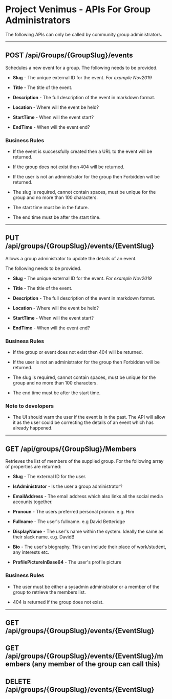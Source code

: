 <!-- markdownlint-disable no-duplicate-heading -->
# Project Venimus - APIs For Group Administrators

The following APIs can only be called by community group administrators.

---

## POST /api/Groups/{GroupSlug}/events

Schedules a new event for a group.  The following needs to be provided.

* __Slug__ - The unique external ID for the event. _For example Nov2019_

* __Title__ - The title of the event.

* __Description__ - The full description of the event in markdown format.

* __Location__ - Where will the event be held?

* __StartTime__  - When will the event start?

* __EndTime__ - When will the event end?

### Business Rules

* If the event is successfully created then a URL to the event will be returned.

* If the group does not exist then 404 will be returned.

* If the user is not an administrator for the group then Forbidden will be returned.

* The slug is required,  cannot contain spaces, must be unique for the group and no more than 100 characters.

* The start time must be in the future.

* The end time must be after the start time.

---

## PUT /api/groups/{GroupSlug}/events/{EventSlug}

Allows a group administrator to update the details of an event.

The following needs to be provided.

* __Slug__ - The unique external ID for the event. _For example Nov2019_

* __Title__ - The title of the event.

* __Description__ - The full description of the event in markdown format.

* __Location__ - Where will the event be held?

* __StartTime__  - When will the event start?

* __EndTime__ - When will the event end?

### Business Rules

* If the group or event does not exist then 404 will be returned.

* If the user is not an administrator for the group then Forbidden will be returned.

* The slug is required,  cannot contain spaces, must be unique for the group and no more than 100 characters. 

* The end time must be after the start time.

### Note to developers

* The UI should warn the user if the event is in the past.  The API will allow it as the user could be correcting the details of an event which has already happened.

---

## GET /api/groups/{GroupSlug}/Members

Retrieves the list of members of the supplied group.  For the following array of properties are returned:

* __Slug__ - The external ID for the user.

* __IsAdministrator__ - Is the user a group administrator?

* __EmailAddress__ - The email address which also links all the social media accounts together.

* __Pronoun__ - The users preferred personal pronon.  e.g. Him

* __Fullname__ - The user's fullname.  e.g David Betteridge

* __DisplayName__ - The user's name within the system.  Ideally the same as their slack name.  e.g. DavidB

* __Bio__ - The user's biography.  This can include their place of work/student,  any interests etc.

* __ProfilePictureInBase64__ - The user's profile picture

### Business Rules

* The user must be either a sysadmin administrator or a member of the group to retrieve the members list.

* 404 is returned if the group does not exist.

---

## GET /api/groups/{GroupSlug}/events/{EventSlug}

## GET /api/groups/{GroupSlug}/events/{EventSlug}/members  (any member of the group can call this)

## DELETE /api/groups/{GroupSlug}/events/{EventSlug}

